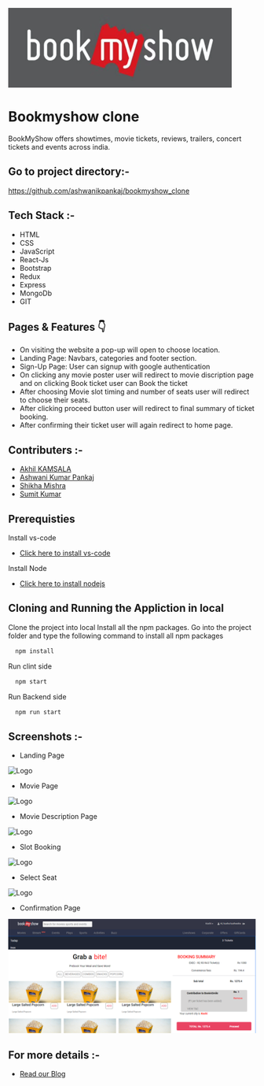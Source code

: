 
![Logo](https://github.com/sumit-krk/name/blob/master/Book_my_shoe.PNG?raw=true)


# Bookmyshow clone

BookMyShow offers showtimes, movie tickets, reviews, trailers, concert tickets and events across india.


## Go to project directory:-
https://github.com/ashwanikpankaj/bookmyshow_clone
## Tech Stack :-
- HTML
- CSS
- JavaScript
- React-Js
- Bootstrap
- Redux
- Express
- MongoDb
- GIT
## Pages & Features 👇
- On visiting the website a pop-up will open to choose location.
- Landing Page: Navbars, categories and footer section.
- Sign-Up Page: User can signup with google authentication
- On clicking any movie poster user will redirect to movie discription page and on clicking Book ticket user can Book the ticket
- After choosing Movie slot timing and number of seats user will redirect to choose their seats.
- After clicking proceed button user will redirect to final summary of ticket booking.
- After confirming their ticket user will again redirect to home page.
## Contributers :-
- [Akhil KAMSALA](https://github.com/akhilsdeportfolio)
- [Ashwani Kumar Pankaj](https://github.com/ashwanikpankaj)
- [Shikha Mishra](https://github.com/sHikha06-max)
- [Sumit Kumar](https://github.com/sumit-krk)



## Prerequisties
Install vs-code

- [Click here to install vs-code]( https://code.visualstudio.com/download)

Install Node

- [Click here to install nodejs]( https://nodejs.org/en/)
## Cloning and Running the Appliction in local

Clone the project into local Install all the npm packages. Go into the project folder and type the following command to install all npm packages

```bash
  npm install
```
Run clint side
```bash
  npm start
```
Run Backend side
```bash
  npm run start
```
## Screenshots :-
- Landing Page

![Logo](https://user-images.githubusercontent.com/86410255/146665894-5e53bbf5-2bbb-48f2-87bb-bb72acac75d1.png)


- Movie Page

![Logo](https://user-images.githubusercontent.com/86410255/146665843-3ffa9455-4953-42fa-a646-8c8e4eb615a7.png)



- Movie Description Page

![Logo](https://user-images.githubusercontent.com/86410255/146665846-e43c661b-7c23-452f-90c6-4e8ef04fe0bb.png)



- Slot Booking

![Logo](https://user-images.githubusercontent.com/86410255/146665854-32786d5f-07c6-4147-ab9a-c48c400a2dd4.png)

- Select Seat

![Logo](https://user-images.githubusercontent.com/86410255/146665859-68fe4d9a-2ae0-4f38-b1bf-4b46fdff356e.png)

- Confirmation Page

![Logo](https://github.com/sumit-krk/name/blob/master/Capture_8.PNG?raw=true)


## For more details :-

- [Read our Blog](https://shikha06.hashnode.dev/bookmyshow-clone)
